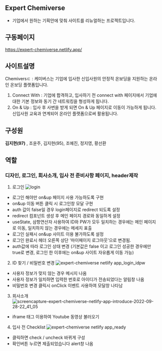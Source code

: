 ## Expert Chemiverse
- 기업에서 원하는 기획안에 맞춰 사이트를 리뉴얼하는 프로젝트입니다.

## 구동페이지
https://expert-chemiverse.netlify.app/

## 사이트설명
Chemiversㄷ : 케미버스는 기업에 입사한 신입사원의 안정적 온보딩을 지원하는 온라인 온보딩 플랫폼입니다.
1. Connect With : 기업에 합격하고, 입사하기 전 connect with 페이지에서 기업에 대한 기본 정보와 동기 간 네트워킹을 형성하게 됩니다.
2. On & Up : 입사 후 사번을 받게 되면 On & Up 페이지로 이동이 가능하게 됩니다. 신입사원 교육과 연계되어 온라인 플랫폼으로써 활용됩니다.

## 구성원
**김지현(97)** , 조윤주, 김지현(95), 조예진, 정지영, 황선환

## 역할
### 디자인, 로그인, 회사소개, 입사 전 준비사항 페이지, header제작
1. 로그인
![login](https://user-images.githubusercontent.com/105181266/192793488-91e41035-32e9-4162-a1d1-0aed59888301.jpg)

- 로그인 해야만 on&up 페이지 사용 가능하도록 구현
- on&up 이동 버튼 클릭 시 로그인창 모달 구현
- auth 값이 false일 경우 login페이지로 redirect 되도록 설정
- redirect 컴포넌트 생성 후 메인 페이지 경로와 동일하게 설정
- useState, 삼항연산자 사용하여 ID와 PW가 모두 일치하는 경우에는 메인 페이지로 이동, 일치하지 않는 경우에는 메세지 표출
- 로그인 실패시 on&up 사이트 이용 불가하도록 설정
- 로그인 완료시 헤더 오른쪽 상단 '마이페이지 로그아웃'으로 변경됨.
- auth값에 따라 로그인 상태 변경 (기본값은 false 이고 로그인 성공한 경우에만 true로 변경, 로그인 한 이후에는 on&up 사이트 자유롭게 이동 가능)

2. ID 찾기 / 비밀번호 변경
![expert-chemiverse netlify app_login_idpw](https://user-images.githubusercontent.com/105181266/192795207-ab95c746-9bd8-43d3-a7a1-6677bfbc23bd.png)

- 사용자 정보가 맞지 않는 경우 메시지 나옴 
- 사용자 정보가 일치하면 입력한 번호로 아이디가 전송되었다는 알림창 나옴
- 비밀번호 변경 클릭시 onClick 이벤트 사용하여 모달창 나타남

3. 회사소개
![screencapture-expert-chemiverse-netlify-app-introduce-2022-09-28-22_41_05](https://user-images.githubusercontent.com/105181266/192794909-398b32f9-a279-4bc5-bbd2-9da70a10fb79.png)

- iframe 태그 이용하여 Youtube 동영상 불러오기

4. 입사 전 Checklist
![expert-chemiverse netlify app_ready](https://user-images.githubusercontent.com/105181266/192793230-6b2f50e3-2517-4ec7-a884-31e792b19b18.png)

- 클릭하면 check / uncheck 바뀌게 구성
- 확인버튼 누르면 제출되었습니다 alert창 나옴
